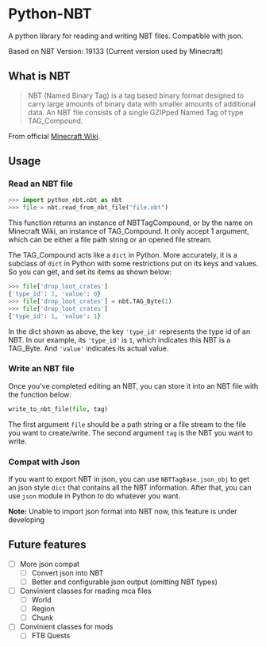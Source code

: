# Python-NBT

A python library for reading and writing NBT files. Compatible with json.

Based on NBT Version: 19133 (Current version used by Minecraft)

## What is NBT

> NBT (Named Binary Tag) is a tag based binary format designed to carry large amounts of binary data with smaller amounts of additional data. An NBT file consists of a single GZIPped Named Tag of type TAG_Compound.

From official [Minecraft Wiki](https://minecraft.gamepedia.com/NBT_format).

## Usage

### Read an NBT file

```Python
>>> import python_nbt.nbt as nbt
>>> file = nbt.read_from_nbt_file("file.nbt")
```

This function returns an instance of NBTTagCompound, or by the name on Minecraft Wiki, an instance of TAG_Compound. It only accept 1 argument, which can be either a file path string or an opened file stream.

The TAG_Compound acts like a `dict` in Python. More accurately, it is a subclass of `dict` in Python with some restrictions put on its keys and values. So you can get, and set its items as shown below:

```Python
>>> file['drop_loot_crates']
{'type_id': 1, 'value': 0}
>>> file['drop_loot_crates'] = nbt.TAG_Byte(1)
>>> file['drop_loot_crates']
{'type_id': 1, 'value': 1}
```

In the dict shown as above, the key `'type_id'` represents the type id of an NBT. In our example, its `'type_id'` is `1`, which indicates this NBT is a TAG_Byte. And `'value'` indicates its actual value.

### Write an NBT file

Once you've completed editing an NBT, you can store it into an NBT file with the function below:

```Python
write_to_nbt_file(file, tag)
```

The first argument `file` should be a path string or a file stream to the file you want to create/write. The second argument `tag` is the NBT you want to write.

### Compat with Json

If you want to export NBT in json, you can use `NBTTagBase.json_obj` to get an json style `dict` that contains all the NBT information. After that, you can use `json` module in Python to do whatever you want.

**Note:** Unable to import json format into NBT now, this feature is under developing

## Future features

- [ ] More json compat
  - [ ] Convert json into NBT
  - [ ] Better and configurable json output (omitting NBT types)
- [ ] Convinient classes for reading mca files
  - [ ] World
  - [ ] Region
  - [ ] Chunk
- [ ] Convinient classes for mods
  - [ ] FTB Quests
